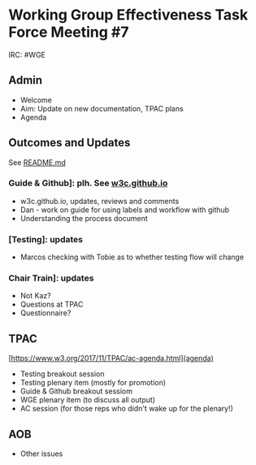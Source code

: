 # Working Group Effectiveness Task Force Meeting #7
IRC: #WGE

## Admin
* Welcome
* Aim: Update on new documentation, TPAC plans
* Agenda

## Outcomes and Updates
See [README.md](https://github.com/w3c/wg-effectiveness/) 

### Guide & Github]: plh. See [w3c.github.io](https://w3c.github.io/)
* w3c.github.io, updates, reviews and comments
* Dan - work on guide for using labels and workflow with github
* Understanding the process document

### [Testing]: updates
* Marcos checking with Tobie as to whether testing flow will change

### Chair Train]: updates
* Not Kaz?
* Questions at TPAC
* Questionnaire?

## TPAC
[https://www.w3.org/2017/11/TPAC/ac-agenda.html](agenda)

* Testing breakout session
* Testing plenary item (mostly for promotion)
* Guide & Github breakout sessiom
* WGE plenary item (to discuss all output)
* AC session (for those reps who didn't wake up for the plenary!)

## AOB
* Other issues


